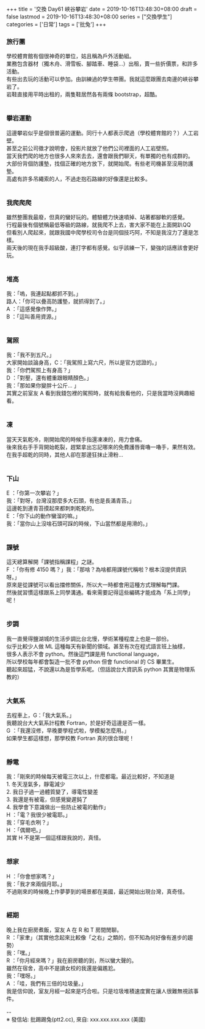 +++
title = '交換 Day61 峽谷攀岩'
date = 2019-10-16T13:48:30+08:00
draft = false
lastmod = 2019-10-16T13:48:30+08:00
series = ["交換學生"]
categories = ['日常']
tags = ['批兔']
+++
### 旅行團 
學校體育館有個很神奇的單位，姑且稱為戶外活動組。<br>
業務包含器材（獨木舟、滑雪板、腳踏車、睡袋...）出租，賣一些折價票，和許多活動。<br>
有些出去玩的活動可以參加。由訓練過的學生帶團。我就這麼跟團去南邊的峽谷攀岩了。<br>
岩鞋直接用平時出租的，兩隻鞋居然各有兩條 bootstrap，超酷。<br>
<br>
### 攀岩運動 
這邊攀岩似乎是個很普遍的運動。同行十人都表示爬過（學校體育館的？）人工岩壁。<br>
甚至之前公司徵才說明會，投影片就放了他們公司裡面的人工岩壁照。<br>
當天我們爬的地方也很多人來來去去，還會跟我們聊天，有單獨的也有成群的。<br>
大部份背個防護墊，找個正確的地方放下，就開始爬。有些老司機甚至沒用防護墊。<br>
高處有許多吊繩索的人，不過走抱石路線的好像還是比較多。<br>
<br>
### 我爬爬爬 
雖然整團我最廢，但真的蠻好玩的。體驗體力快速噴掉、站著都腳軟的感覺。<br>
行程最後有個號稱最低等級的路線，就我爬不上去，害大家不能在上面開趴QQ<br>
但看別人爬起來，就跟我國中爬學校司令台是同個技巧阿，不知是我沒力了還是怎樣。<br>
兩天後的現在我手超級酸，連打字都有感覺。似乎該練一下，變強的話應該會更好玩。<br>
<br>
### 堆高 
我：「嗚，我連起點都抓不到。」<br>
路人：「你可以疊高防護墊，就抓得到了。」<br>
A ：「這感覺像作弊。」<br>
B ：「這叫善用資源。」<br>
<br>
### 駕照 
我：「我不到五尺。」<br>
大家開始談論身高，C：「我駕照上寫六尺，所以是官方認證的。」<br>
我：「你們駕照上有身高？」<br>
D ：「對壓，還有體重跟眼睛顏色。」<br>
我：「那如果你變胖十公斤... 」<br>
其實之前室友 A 看到我錢包裡的駕照時，就有給我看他的，只是我當時沒興趣細看。<br>
<br>
### 凍 
當天天氣乾冷，剛開始爬的時候手指還凍凍的，用力會痛。<br>
後來我右手手背開始乾裂，趕緊拿出忘記哪來的免費護唇膏嚕一嚕手，果然有效。<br>
在我手超乾的同時，其他人卻在那邊狂抹止滑粉...<br>
<br>
### 下山 
E ：「你第一次攀岩？」<br>
我：「對呀，台灣沒那麼多大石頭，有也是長滿青苔。」<br>
這邊乾到連青苔摸起來都刺刺乾乾的。<br>
E ：「你下山的動作蠻溜的嘛。」<br>
我：「當你山上沒啥石頭可踩的時候，下山當然都是用滑的。」<br>
<br>
### 課號 
這天總算解開「課號指稱課程」之謎。<br>
F ：「你有修 4150 嗎？」我：「那啥？為啥都用課號代稱啦？根本沒提供資訊呀。」<br>
原來是從課號可以看出擋修關係，所以大一時都會用這種方式理解每門課。<br>
然後就習慣這樣跟系上同學溝通。看來需要記得這些編碼才能成為「系上同學」呢！<br>
<br>
### 步調 
我一直覺得鹽湖城的生活步調比台北慢，學術某種程度上也是一部份。<br>
似乎比較少人做 ML 這種每天有新聞的領域。甚至有次在程式語言班上抽樣，<br>
很多人表示不會 python。然後這門課是用 functional language，<br>
所以學校每年都會製造一批不會 python 但會 functional 的 CS 畢業生。<br>
聽起來超猛，不說還以為是哲學系呢。（但話說台大資訊系 python 其實是物理系教的）<br>
<br>
### 大氣系 
去程車上，G：「我大氣系。」<br>
我聽說台大大氣系計程教 Fortran，於是好奇這邊是否一樣。<br>
G ：「我還沒修，早晚要學程式啦，學模擬怎麼用。」<br>
如果學生都這樣想，那學校教 Fortran 真的很合理呢！<br>
<br>
### 靜電 
我：「剛來的時候每天被電三次以上，什麼都電。最近比較好，不知道是<br>
        1. 冬天溼氣多，靜電減少<br>
        2. 我日子過一過體質變了，導電性變差<br>
        3. 我還是有被電，但感覺變遲鈍了<br>
        4. 我學會下意識做出一些防止被電的動作」<br>
H ：「電？我很少被電耶。」<br>
我：「穿毛衣咧？」<br>
H ：「偶爾吧。」<br>
其實 H 不是第一個這樣跟我說的，真怪。<br>
<br>
### 想家 
H ：「你會想家嗎？」<br>
我：「我才來兩個月耶。」<br>
不過剛來的時候晚上作夢夢到的場景都在美國，最近開始出現台灣，真奇怪。<br>
<br>
### 經期 
晚上我在廚房煮飯，室友 A 在 R 和 T 房間閒聊。<br>
R ：「家聿」（其實他念起來比較像「之右」之類的，但不知為何好像有進步的趨勢）<br>
我：「嘿。」<br>
R ：「你月經來嗎？」我在廚房聽的到，所以蠻大聲的。<br>
雖然在宿舍，高中不是讀女校的我還是偏尷尬。<br>
我：「嘿呀。」<br>
A ：「哇，我們有三倍的垃圾量。」<br>
我是信仰說，室友月經一起來是巧合啦。只是垃圾堆積速度實在讓人很難無視該事件。<br>
<br>
--<br>
※ 發信站: 批踢踢兔(ptt2.cc), 來自: xxx.xxx.xxx.xxx (美國)<br>
